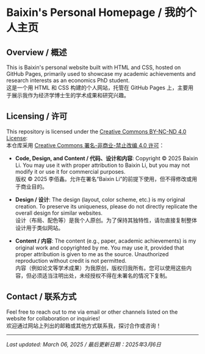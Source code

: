 # Baixin's Personal Homepage / 我的个人主页

## Overview / 概述
This is Baixin's personal website built with HTML and CSS, hosted on GitHub Pages, primarily used to showcase my academic achievements and research interests as an economics PhD student.  
这是一个用 HTML 和 CSS 构建的个人网站，托管在 GitHub Pages 上，主要用于展示我作为经济学博士生的学术成果和研究兴趣。

## Licensing / 许可
This repository is licensed under the [Creative Commons BY-NC-ND 4.0 License](LICENSE):  
本仓库采用 [Creative Commons 署名-非商业-禁止改编 4.0 许可](LICENSE)：  
- **Code, Design, and Content / 代码、设计和内容**: Copyright © 2025 Baixin Li. You may use it with proper attribution to Baixin Li, but you may not modify it or use it for commercial purposes.  
  版权 © 2025 李佰鑫。允许在署名“Baixin Li”的前提下使用，但不得修改或用于商业目的。

- **Design / 设计**: The design (layout, color scheme, etc.) is my original creation. To preserve its uniqueness, please do not directly replicate the overall design for similar websites.  
  设计（布局、配色等）是我个人原创。为了保持其独特性，请勿直接复制整体设计用于类似网站。  
- **Content / 内容**: The content (e.g., paper, academic achievements) is my original work and copyrighted by me. You may use it, provided that proper attribution is given to me as the source. Unauthorized reproduction without credit is not permitted.  
  内容（例如论文等学术成果）为我原创，版权归我所有。您可以使用这些内容，但必须适当注明出处，未经授权不得在未署名的情况下复制。

## Contact / 联系方式
Feel free to reach out to me via email or other channels listed on the website for collaboration or inquiries!  
欢迎通过网站上列出的邮箱或其他方式联系我，探讨合作或咨询！

---

*Last updated: March 06, 2025 / 最后更新日期：2025年3月6日*

